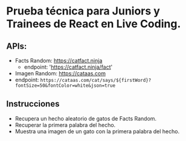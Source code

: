 # Prueba técnica para Juniors y Trainees de React en Live Coding.

## APIs:
- Facts Random: https://catfact.ninja
  - endpoint: 'https://catfact.ninja/fact'
- Imagen Random: https://cataas.com
 - endpoint: `https://cataas.com/cat/says/${firstWord}?fontSize=50&fontColor=white&json=true`

## Instrucciones

- Recupera un hecho aleatorio de gatos de Facts Random.
- Recuperar la primera palabra del hecho.
- Muestra una imagen de un gato con la primera palabra del hecho.
